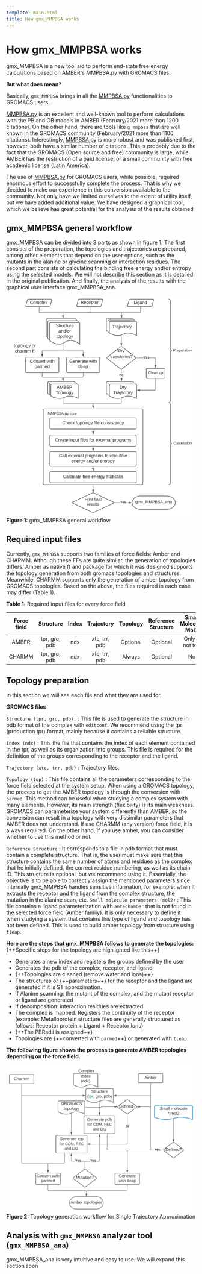 ```yaml
---
template: main.html
title: How gmx_MMPBSA works
---
```


# How gmx_MMPBSA works

gmx_MMPBSA is a new tool aid to perform end-state free energy calculations based on AMBER's MMPBSA.py with GROMACS 
files.

**But what does mean?**

Basically, `gmx_MMPBSA` brings in all the [MMPBSA.py][1] functionalities to GROMACS users. 

[MMPBSA.py][1] is an excellent and well-known tool to perform calculations with the PB and GB models in 
AMBER (February/2021 more than 1200 citations). On the other hand, there are tools like `g_mmpbsa` that are well 
known in the GROMACS community (February/2021 more than 1100 citations). Interestingly, [MMPBSA.py][1] is more robust 
and was published first, however, both have a similar number of citations. This is probably due to the fact that the 
GROMACS (Open source and free) community is large, while AMBER has the restriction of a paid license, or a small 
community with free academic license (Latin America).

The use of [MMPBSA.py][1] for GROMACS users, while possible, required enormous effort to successfully complete the 
process. That is why we decided to make our experience in this conversion available to the community. Not only have 
we limited ourselves to the extent of utility itself, but we have added additional value. We have designed a 
graphical tool, which we believe has great potential for the analysis of the results obtained


## gmx_MMPBSA general workflow

gmx_MMPBSA can be divided into 3 parts as shown in figure 1. The first consists of the preparation, the topologies 
and trajectories are prepared, among other elements that depend on the user options, such as the mutants in the 
alanine or glycine scanning or interaction residues. The second part consists of calculating the binding free energy 
and/or entropy using the selected models. We will not describe this section as it is detailed in the original 
publication. And finally, the analysis of the results with the graphical user interface gmx_MMPBSA_ana.

  



![Placeholder](assets/images/workflow.svg)
**Figure 1:** gmx_MMPBSA general workflow

## Required input files

Currently, `gmx_MMPBSA` supports two families of force fields: Amber and CHARMM. Although these FFs are quite similar, 
the generation of topologies differs. Amber as native ff and package for which it was designed supports the 
topology generation from both gromacs topologies and structures. Meanwhile, CHARMM supports only the generation of 
amber topology from GROMACS topologies. Based on the above, the files required in each case may differ (Table 1).

**Table 1:** Required input files for every force field 

| Force field |   Structure   | Index |  Trajectory   | Topology | Reference Structure | Small Molecule Mol2 |
|:-----------:|:-------------:|:-----:|:-------------:|:--------:|:-------------------:|:-------------------:|
|    AMBER    | tpr, gro, pdb |  ndx  | xtc, trr, pdb | Optional |      Optional       |   Only if not top   |
|   CHARMM    | tpr, gro, pdb |  ndx  | xtc, trr, pdb |  Always  |      Optional       |         No          |

## Topology preparation

In this section we will see each file and what they are used for.

**GROMACS files**

`Structure (tpr, gro, pdb):`
:   This file is used to generate the structure in pdb format of the complex with `editconf`. We recommend using the 
    tpr (production tpr) format, mainly because it contains a reliable structure.

`Index (ndx)` 
:   This the file that contains the index of each element contained in the tpr, as well as its organization into 
    groups. This file is required for the definition of the groups corresponding to the receptor and the ligand.

`Trajectory (xtc, trr, pdb)`
:   Trajectory files.

`Topology (top)`
:   This file contains all the parameters corresponding to the force field selected at the system setup. When using 
    a GROMACS topology, the process to get the AMBER topology is through the conversion with `parmed`. This method 
    can be useful when studying a complex system with many elements. However, its main strength (flexibility) is its 
    main weakness. GROMACS can parameterize your system differently than AMBER, so the conversion can result in a 
    topology with very dissimilar parameters that AMBER does not understand. If use CHARMM (any version) force field,
    it is always required. On the other hand, If you use amber, you can consider whether to use this method or not.

`Reference Structure`
:   It corresponds to a file in pdb format that must contain a complete structure. That is, the user must make sure 
    that this structure contains the same number of atoms and residues as the complex that he initially defined, the 
    correct residue numbering, as well as its chain ID. This structure is optional, but we recommend using it. 
    Essentially, the objective is to be able to correctly assign the mentioned parameters since internally 
    gmx_MMPBSA handles sensitive information, for example: when it extracts the receptor and the ligand from the 
    complex structure, the mutation in the alanine scan, etc.
`Small molecule parameters (mol2)`
:   This file contains a ligand parameterization with `antechamber` that is not found in the selected force field 
    (Amber family). It is only necessary to define it when studying a system that contains this type of ligand and 
    topology has not been defined. This is used to build amber topology from structure using `tleap`.

**Here are the steps that gmx_MMPBSA follows to generate the topologies:**
{++Specific steps for the topology are highlighted like this++}

- Generates a new index and registers the groups defined by the user
- Generates the pdb of the complex, receptor, and ligand
- {++Topologies are cleaned (remove water and ions)++}
- The structures or {++parameters++} for the receptor and the ligand are generated if it is ST approximation.
- If Alanine scanning: the mutant of the complex, and the mutant receptor or ligand are generated
- If decomposition: interaction residues are extracted
- The complex is mapped. Registers the continuity of the receptor (example: Metalloprotein structure files are 
  generally structured as follows: Receptor protein + Ligand + Receptor Ions)
- {++The PBRadii is assigned++}
- Topologies are {++converted with `parmed`++} or generated with `tleap`


**The following figure shows the process to generate AMBER topologies depending on the force field.** 

![Placeholder](assets/images/topgeneration.svg)
**Figure 2:** Topology generation workflow for Single Trajectory Approximation 

## Analysis with `gmx_MMPBSA` analyzer tool (`gmx_MMPBSA_ana`)
gmx_MMPBSA_ana is very intuitive and easy to use. We will expand this section soon

[1]: https://pubs.acs.org/doi/10.1021/ct300418h